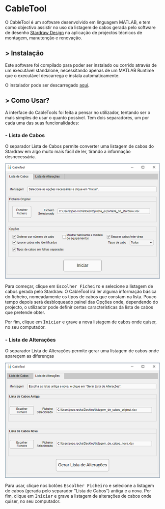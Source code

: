 # CableTool

O CableTool é um software desenvolvido em linguagem MATLAB, e tem como objectivo assistir no uso da listagem de cabos gerada pelo software de desenho [Stardraw Design](https://www.stardraw.com/sd7) na aplicação de projectos técnicos de montagem, manutenção e renovação.

## > Instalação

Este software foi compilado para poder ser instalado ou corrido através de um executável standalone, necessitando apenas de um MATLAB Runtime que o executável descarrega e instala automaticamente.

O instalador pode ser descarregado [aqui](https://github.com/JoaoRochaRTP/CableTool/releases).

## > Como Usar?

A interface do CableTools foi feita a pensar no utilizador, tentando ser o mais simples de usar o quanto possível.
Tem dois separadores, um por cada uma das suas funcionalidades:

### - Lista de Cabos

O separador Lista de Cabos permite converter uma listagem de cabos do Stardraw em algo muito mais fácil de ler, tirando a informação desnecessária.

![preview 1](https://github.com/JoaoRochaRTP/CableTool/blob/main/preview_cabos.png)

Para começar, clique em <kbd>Escolher Ficheiro</kbd> e selecione a listagem de cabos gerada pelo Stardraw.
O CableTool irá ler alguma informação básica do ficheiro, nomeadamente os tipos de cabos que constam na lista.
Pouco tempo depois será desbloqueado painel das Opções onde, dependendo do projecto, o utilizador pode definir certas características da lista de cabos que pretende obter.

Por fim, clique em <kbd>Iniciar</kbd> e grave a nova listagem de cabos onde quiser, no seu computador.

### - Lista de Alterações

O separador Lista de Alterações permite gerar uma listagem de cabos onde apareçem as diferenças 

![preview 2](https://github.com/JoaoRochaRTP/CableTool/blob/main/preview_alteracoes.png)

Para usar, clique nos botões <kbd>Escolher Ficheiro</kbd> e selecione a listagem de cabos (gerada pelo separador "Lista de Cabos") antiga e a nova.
Por fim, clique em <kbd>Iniciar</kbd> e grave a listagem de alterações de cabos onde quiser, no seu computador.
